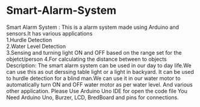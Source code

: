 # Smart-Alarm-System
Smart Alarm System : This is a alarm system made using Arduino and sensors.It has various applications   
1.Hurdle Detection   
2.Water Level Detection   
3.Sensing and turning light ON and OFF based on the range set for the objetct/person 
4.For calculating the distance between to objects 
Description: The smart alarm system can be used in our day to day life.We can use this as out derssing table light or a light in backyard. 
It can be used to hurdle detection for a blind man.We can use it in our water motor to automatically turn ON and OFF water motor as per water level. 
And various other application.
Please Use Arduino Uno IDE for open the code file
You Need Arduino Uno, Burzer, LCD, BredBoard and pins for connections.
